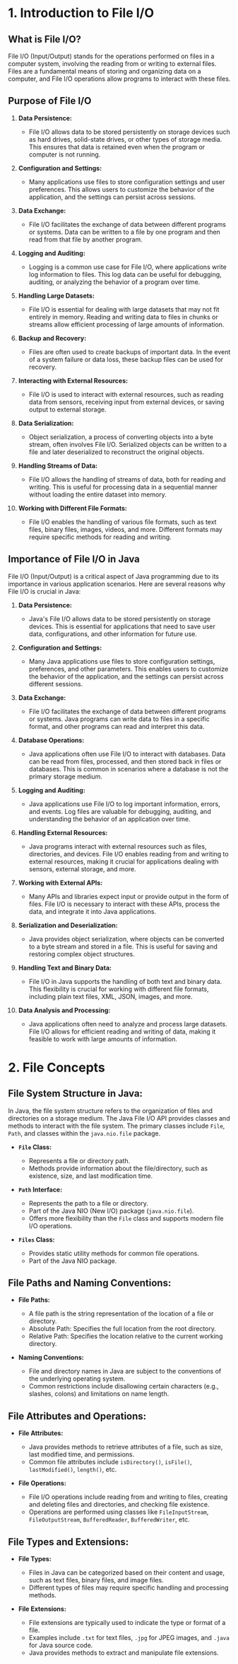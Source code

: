 
# 1. Introduction to File I/O
## What is File I/O?
File I/O (Input/Output) stands for the operations performed on files in a computer system, involving the reading from or writing to external files. Files are a fundamental means of storing and organizing data on a computer, and File I/O operations allow programs to interact with these files.

## Purpose of File I/O

1. **Data Persistence:**
   - File I/O allows data to be stored persistently on storage devices such as hard drives, solid-state drives, or other types of storage media. This ensures that data is retained even when the program or computer is not running.

2. **Configuration and Settings:**
   - Many applications use files to store configuration settings and user preferences. This allows users to customize the behavior of the application, and the settings can persist across sessions.

3. **Data Exchange:**
   - File I/O facilitates the exchange of data between different programs or systems. Data can be written to a file by one program and then read from that file by another program.

4. **Logging and Auditing:**
   - Logging is a common use case for File I/O, where applications write log information to files. This log data can be useful for debugging, auditing, or analyzing the behavior of a program over time.

5. **Handling Large Datasets:**
   - File I/O is essential for dealing with large datasets that may not fit entirely in memory. Reading and writing data to files in chunks or streams allow efficient processing of large amounts of information.

6. **Backup and Recovery:**
   - Files are often used to create backups of important data. In the event of a system failure or data loss, these backup files can be used for recovery.

7. **Interacting with External Resources:**
   - File I/O is used to interact with external resources, such as reading data from sensors, receiving input from external devices, or saving output to external storage.

8. **Data Serialization:**
   - Object serialization, a process of converting objects into a byte stream, often involves File I/O. Serialized objects can be written to a file and later deserialized to reconstruct the original objects.

9. **Handling Streams of Data:**
   - File I/O allows the handling of streams of data, both for reading and writing. This is useful for processing data in a sequential manner without loading the entire dataset into memory.

10. **Working with Different File Formats:**
    - File I/O enables the handling of various file formats, such as text files, binary files, images, videos, and more. Different formats may require specific methods for reading and writing.

## Importance of File I/O in Java
File I/O (Input/Output) is a critical aspect of Java programming due to its importance in various application scenarios. Here are several reasons why File I/O is crucial in Java:

1. **Data Persistence:**
   - Java's File I/O allows data to be stored persistently on storage devices. This is essential for applications that need to save user data, configurations, and other information for future use.

2. **Configuration and Settings:**
   - Many Java applications use files to store configuration settings, preferences, and other parameters. This enables users to customize the behavior of the application, and the settings can persist across different sessions.

3. **Data Exchange:**
   - File I/O facilitates the exchange of data between different programs or systems. Java programs can write data to files in a specific format, and other programs can read and interpret this data.

4. **Database Operations:**
   - Java applications often use File I/O to interact with databases. Data can be read from files, processed, and then stored back in files or databases. This is common in scenarios where a database is not the primary storage medium.

5. **Logging and Auditing:**
   - Java applications use File I/O to log important information, errors, and events. Log files are valuable for debugging, auditing, and understanding the behavior of an application over time.

6. **Handling External Resources:**
   - Java programs interact with external resources such as files, directories, and devices. File I/O enables reading from and writing to external resources, making it crucial for applications dealing with sensors, external storage, and more.

7. **Working with External APIs:**
   - Many APIs and libraries expect input or provide output in the form of files. File I/O is necessary to interact with these APIs, process the data, and integrate it into Java applications.

8. **Serialization and Deserialization:**
   - Java provides object serialization, where objects can be converted to a byte stream and stored in a file. This is useful for saving and restoring complex object structures.

9. **Handling Text and Binary Data:**
   - File I/O in Java supports the handling of both text and binary data. This flexibility is crucial for working with different file formats, including plain text files, XML, JSON, images, and more.

10. **Data Analysis and Processing:**
    - Java applications often need to analyze and process large datasets. File I/O allows for efficient reading and writing of data, making it feasible to work with large amounts of information.

# **2. File Concepts**
## File System Structure in Java:

In Java, the file system structure refers to the organization of files and directories on a storage medium. The Java File I/O API provides classes and methods to interact with the file system. The primary classes include `File`, `Path`, and classes within the `java.nio.file` package.

- **`File` Class:**
  - Represents a file or directory path.
  - Methods provide information about the file/directory, such as existence, size, and last modification time.

- **`Path` Interface:**
  - Represents the path to a file or directory.
  - Part of the Java NIO (New I/O) package (`java.nio.file`).
  - Offers more flexibility than the `File` class and supports modern file I/O operations.

- **`Files` Class:**
  - Provides static utility methods for common file operations.
  - Part of the Java NIO package.

## File Paths and Naming Conventions:

- **File Paths:**
  - A file path is the string representation of the location of a file or directory.
  - Absolute Path: Specifies the full location from the root directory.
  - Relative Path: Specifies the location relative to the current working directory.

- **Naming Conventions:**
  - File and directory names in Java are subject to the conventions of the underlying operating system.
  - Common restrictions include disallowing certain characters (e.g., slashes, colons) and limitations on name length.

## File Attributes and Operations:

- **File Attributes:**
  - Java provides methods to retrieve attributes of a file, such as size, last modified time, and permissions.
  - Common file attributes include `isDirectory()`, `isFile()`, `lastModified()`, `length()`, etc.

- **File Operations:**
  - File I/O operations include reading from and writing to files, creating and deleting files and directories, and checking file existence.
  - Operations are performed using classes like `FileInputStream`, `FileOutputStream`, `BufferedReader`, `BufferedWriter`, etc.

## File Types and Extensions:

- **File Types:**
  - Files in Java can be categorized based on their content and usage, such as text files, binary files, and image files.
  - Different types of files may require specific handling and processing methods.

- **File Extensions:**
  - File extensions are typically used to indicate the type or format of a file.
  - Examples include `.txt` for text files, `.jpg` for JPEG images, and `.java` for Java source code.
  - Java provides methods to extract and manipulate file extensions.